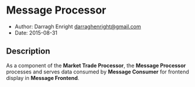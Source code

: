 # Message Processor

* Author: Darragh Enright <darraghenright@gmail.com>
* Date: 2015-08-31

## Description

As a component of the **Market Trade Processor**, the **Message Processor** processes and serves data consumed by **Message Consumer** for frontend display in **Message Frontend**.


